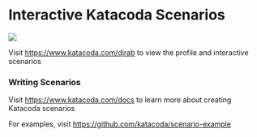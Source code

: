 # Interactive Katacoda Scenarios

[![](http://shields.katacoda.com/katacoda/djrab/count.svg)](https://www.katacoda.com/djrab "Get your profile on Katacoda.com")

Visit https://www.katacoda.com/djrab to view the profile and interactive scenarios

### Writing Scenarios
Visit https://www.katacoda.com/docs to learn more about creating Katacoda scenarios

For examples, visit https://github.com/katacoda/scenario-example
